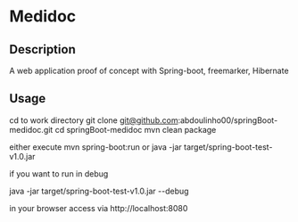 # Medidoc

## Description 
A web application proof of concept with Spring-boot, freemarker, Hibernate


## Usage

cd to work directory
git clone git@github.com:abdoulinho00/springBoot-medidoc.git
cd springBoot-medidoc
mvn clean package

either execute 
mvn spring-boot:run or java -jar target/spring-boot-test-v1.0.jar

if you want to run in debug

java -jar target/spring-boot-test-v1.0.jar --debug

in your browser access via http://localhost:8080
